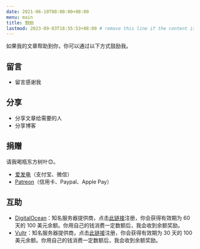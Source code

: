 ```yaml
---
date: 2021-06-10T00:00:00+08:00
menu: main
title: 鼓励
lastmod: 2023-09-03T18:55:53+08:00 # remove this line if the content is actually changed
---
```


如果我的文章帮助到你，你可以通过以下方式鼓励我。

## 留言

- 留言感谢我

## 分享

- 分享文章给需要的人
- 分享博客

## 捐赠

请我喝瓶东方树叶😊。

- [爱发电](https://afdian.net/a/cyrusyip)（支付宝、微信）
- [Patreon](https://www.patreon.com/cyrusyip)（信用卡、Paypal、Apple Pay）

## 互助

- [DigitalOcean](https://m.do.co/c/4d95dc262e48)：知名服务器提供商，点击[此链接](https://m.do.co/c/4d95dc262e48)注册，你会获得有效期为 60 天的 100 美元余额。你用自己的钱消费一定数额后，我会收到余额奖励。
- [Vultr](https://www.vultr.com/?ref=8913813-6G)：知名服务器提供商，点击[此链接](https://www.vultr.com/?ref=8913813-6G)注册，你会获得有效期为 30 天的 100 美元余额。你用自己的钱消费一定数额后，我会收到余额奖励。
